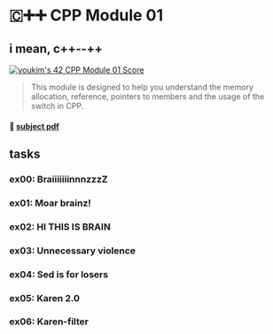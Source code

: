 # 🇨➕➕ CPP Module 01
## i mean, c++--++

[![youkim's 42 CPP Module 01 Score](https://badge42.vercel.app/api/v2/cl1pqrsvk005409ml9e9fk7av/project/2537778)](https://github.com/JaeSeoKim/badge42)

> This module is designed to help you understand the memory allocation, reference, pointers to members and the usage of the switch in CPP.
#### 📄 [subject pdf](https://cdn.intra.42.fr/pdf/pdf/49416/en.subject.pdf)

## tasks

### ex00: BraiiiiiiinnnzzzZ

### ex01: Moar brainz!

### ex02: HI THIS IS BRAIN

### ex03: Unnecessary violence

### ex04: Sed is for losers

### ex05: Karen 2.0

### ex06: Karen-filter
